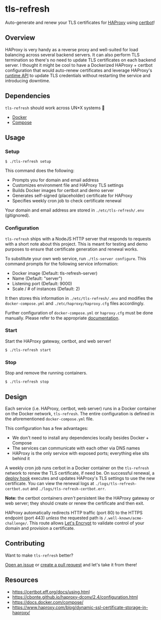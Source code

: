 # tls-refresh

Auto-generate and renew your TLS certificates for [HAProxy](https://www.haproxy.org/) using [certbot](https://certbot.eff.org/)!

## Overview

HAProxy is very handy as a reverse proxy and well-suited for load balancing across several backend servers. It can also perform TLS termination so there's no need to update TLS certificates on each backend server. I thought it might be cool to have a Dockerized HAProxy + certbot configuration that would auto-renew certificates and leverage HAProxy's [runtime API](https://www.haproxy.com/blog/dynamic-configuration-haproxy-runtime-api/) to update TLS credentials without restarting the service and introducing downtime.

## Dependencies

`tls-refresh` should work across UN\*X systems 🤞

* [Docker](https://docs.docker.com/get-docker/)
* [Compose](https://docs.docker.com/compose/install/)

## Usage

### Setup

`$ ./tls-refresh setup`

This command does the following:

* Prompts you for domain and email address
* Customizes environment file and HAProxy TLS settings
* Builds Docker images for certbot and demo server
* Generates self-signed (placeholder) certificate for HAProxy
* Specifies weekly cron job to check certificate renewal

Your domain and email address are stored in `./etc/tls-refresh/.env` (gitignored).

### Configuration

`tls-refresh` ships with a NodeJS HTTP server that responds to requests with a short note about this project. This is meant for testing and demo purposes to ensure that certificate generation and renewal works.

To substitute your own web service, run `./tls-server configure`. This command prompts for the following service information:

* Docker image (Default: tls-refresh-server)
* Name (Default: "server")
* Listening port (Default: 9000)
* Scale / # of instances (Default: 2)

It then stores this information in `./etc/tls-refresh/.env` and modifies the `docker-compose.yml` and `./etc/haproxy/haproxy.cfg` files accordingly.

Further configuration of `docker-compose.yml` or `haproxy.cfg` must be done manually. Please refer to the appropriate [documentation](#Resources).

### Start

Start the HAProxy gateway, certbot, and web server!

`$ ./tls-refresh start`

### Stop

Stop and remove the running containers.

`$ ./tls-refresh stop`

## Design

Each service (i.e. HAProxy, certbot, web server) runs in a Docker container on the Docker network, `tls-refresh`. The entire configuration is defined in the aforementioned `docker-compose.yml` file.

This configuration has a few advantages:

* We don't need to install any dependencies locally besides Docker + Compose
* The services can communicate with each other via DNS names
* HAProxy is the only service with exposed ports; everything else sits behind it

A weekly cron job runs cerbot in a Docker container on the `tls-refresh` network to renew the TLS certificate, if need be. On successful renewal, a [deploy hook](./etc/letsencrypt/renewal-hooks/deploy/update-haproxy) executes and updates HAProxy's TLS settings to use the new certificate. You can view the renewal logs at `./logs/tls-refresh-certbot.out` and `./logs/tls-refresh-certbot.err`.

**Note:** the certbot containers *aren't* persistent like the HAProxy gateway or web server; they should create or renew the certificate and then exit.

HAProxy automatically redirects HTTP traffic (port 80) to the HTTPS endpoint (port 443) *unless* the requested path is `/.well-known/acme-challenge/`. This route allows [Let's Encrypt](https://letsencrypt.org/) to validate control of your domain and provision a certificate.

## Contributing

Want to make `tls-refresh` better?

[Open an issue](https://github.com/zbo14/tls-refresh/issues/new) or [create a pull request](https://github.com/zbo14/tls-refresh/compare/develop...) and let's take it from there!

## Resources

* https://certbot.eff.org/docs/using.html
* https://cbonte.github.io/haproxy-dconv/2.4/configuration.html
* https://docs.docker.com/compose/
* https://www.haproxy.com/blog/dynamic-ssl-certificate-storage-in-haproxy/
